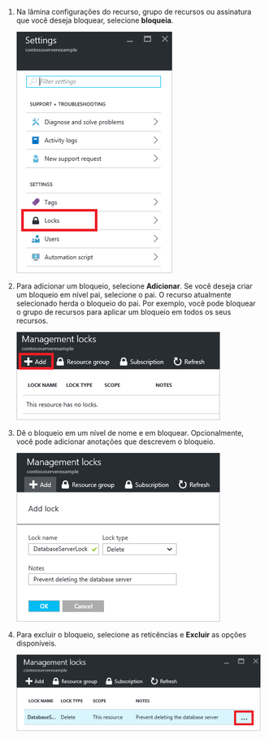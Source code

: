 1. Na lâmina configurações do recurso, grupo de recursos ou assinatura que você deseja bloquear, selecione **bloqueia**.

      ![Selecione Bloquear](./media/resource-manager-lock-resources/select-lock.png)

2. Para adicionar um bloqueio, selecione **Adicionar**. Se você deseja criar um bloqueio em nível pai, selecione o pai. O recurso atualmente selecionado herda o bloqueio do pai. Por exemplo, você pode bloquear o grupo de recursos para aplicar um bloqueio em todos os seus recursos.

      ![Adicionar bloqueio](./media/resource-manager-lock-resources/add-lock.png) 

3. Dê o bloqueio em um nível de nome e em bloquear. Opcionalmente, você pode adicionar anotações que descrevem o bloqueio.

      ![bloqueio de conjunto](./media/resource-manager-lock-resources/set-lock.png) 

4. Para excluir o bloqueio, selecione as reticências e **Excluir** as opções disponíveis.

      ![Excluir lock](./media/resource-manager-lock-resources/delete-lock.png) 